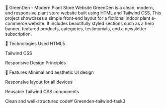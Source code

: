 🌿 GreenDen - Modern Plant Store Website
GreenDen is a clean, modern, and responsive plant store website built using HTML and Tailwind CSS. This project showcases a simple front-end layout for a fictional indoor plant e-commerce website. It includes beautifully styled sections such as a hero banner, featured products, categories, testimonials, and a newsletter subscription.

🔧 Technologies Used
HTML5

Tailwind CSS

Responsive Design Principles

📌 Features
Minimal and aesthetic UI design

Responsive layout for all devices

Reusable Tailwind CSS components

Clean and well-structured code# Greenden-tailwind-task3
